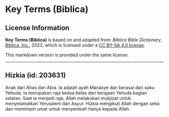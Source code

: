 # Key Terms (Biblica)

## License Information

**Key Terms (Biblica)** is based on and adapted from: _Biblica Bible Dictionary_, [Biblica, Inc.](https://www.biblica.com/), 2023, which is licensed under a [CC BY-SA 4.0 license](https://creativecommons.org/licenses/by-sa/4.0/legalcode.en).

This markdown version is provided under the same license.



--------------------------------

## Hizkia (id: 203631)

Anak dari Ahas dan Abia. Ia adalah ayah Manasye dan berasal dari suku Yehuda. Ia merupakan raja kedua belas dari kerajaan Yehuda bagian selatan. Saat ia menjadi raja, Allah melakukan mukjizat untuk menyelamatkan Yerusalem dari Asyur. Hizkia mengikuti Allah dengan setia dan memimpin umat untuk menyembah hanya kepada Allah.


